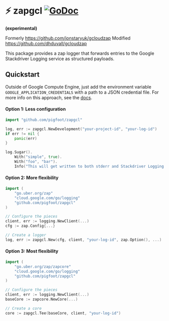 # ⚡ zapgcl [![GoDoc](https://godoc.org/github.com/pigfoot/zapgcl?status.svg)](https://godoc.org/github.com/pigfoot/zapgcl)

**(experimental)**

Formerly https://github.com/jonstaryuk/gcloudzap
Modified https://github.com/dhduvall/gcloudzap

This package provides a zap logger that forwards entries to the Google Stackdriver Logging service as structured payloads.

## Quickstart

Outside of Google Compute Engine, just add the environment variable `GOOGLE_APPLICATION_CREDENTIALS` with a path to a JSON credential file. For more info on this approach, see the [docs](https://developers.google.com/identity/protocols/application-default-credentials#howtheywork).

#### Option 1: Less configuration

```go
import "github.com/pigfoot/zapgcl"

log, err := zapgcl.NewDevelopment("your-project-id", "your-log-id")
if err != nil {
    panic(err)
}

log.Sugar().
    With("simple", true).
    With("foo", "bar").
    Info("This will get written to both stderr and Stackdriver Logging.")
```

#### Option 2: More flexibility

```go
import (
    "go.uber.org/zap"
    "cloud.google.com/go/logging"
    "github.com/pigfoot/zapgcl"
)

// Configure the pieces
client, err := logging.NewClient(...)
cfg := zap.Config{...}

// Create a logger
log, err := zapgcl.New(cfg, client, "your-log-id", zap.Option(), ...)
```

#### Option 3: Most flexibility

```go
import (
    "go.uber.org/zap/zapcore"
    "cloud.google.com/go/logging"
    "github.com/pigfoot/zapgcl"
)

// Configure the pieces
client, err := logging.NewClient(...)
baseCore := zapcore.NewCore(...)

// Create a core
core := zapgcl.Tee(baseCore, client, "your-log-id")
```

